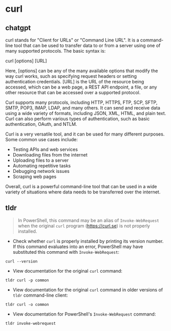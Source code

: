 # curl 
## chatgpt 
curl stands for "Client for URLs" or "Command Line URL". It is a command-line tool that can be used to transfer data to or from a server using one of many supported protocols. The basic syntax is:

curl [options] [URL]

Here, [options] can be any of the many available options that modify the way curl works, such as specifying request headers or setting authentication credentials. [URL] is the URL of the resource being accessed, which can be a web page, a REST API endpoint, a file, or any other resource that can be accessed over a supported protocol.

Curl supports many protocols, including HTTP, HTTPS, FTP, SCP, SFTP, SMTP, POP3, IMAP, LDAP, and many others. It can send and receive data using a wide variety of formats, including JSON, XML, HTML, and plain text. Curl can also perform various types of authentication, such as basic authentication, OAuth, and NTLM.

Curl is a very versatile tool, and it can be used for many different purposes. Some common use cases include:

- Testing APIs and web services
- Downloading files from the internet
- Uploading files to a server
- Automating repetitive tasks
- Debugging network issues
- Scraping web pages

Overall, curl is a powerful command-line tool that can be used in a wide variety of situations where data needs to be transferred over the internet. 

## tldr 
 
> In PowerShell, this command may be an alias of `Invoke-WebRequest` when the original `curl` program (<https://curl.se>) is not properly installed.

- Check whether `curl` is properly installed by printing its version number. If this command evaluates into an error, PowerShell may have substituted this command with `Invoke-WebRequest`:

`curl --version`

- View documentation for the original `curl` command:

`tldr curl -p common`

- View documentation for the original `curl` command in older versions of `tldr` command-line client:

`tldr curl -o common`

- View documentation for PowerShell's `Invoke-WebRequest` command:

`tldr invoke-webrequest`
